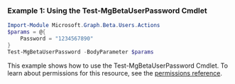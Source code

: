 ### Example 1: Using the Test-MgBetaUserPassword Cmdlet
```powershell
Import-Module Microsoft.Graph.Beta.Users.Actions
$params = @{
	Password = "1234567890"
}
Test-MgBetaUserPassword -BodyParameter $params
```
This example shows how to use the Test-MgBetaUserPassword Cmdlet.
To learn about permissions for this resource, see the [permissions reference](/graph/permissions-reference).

